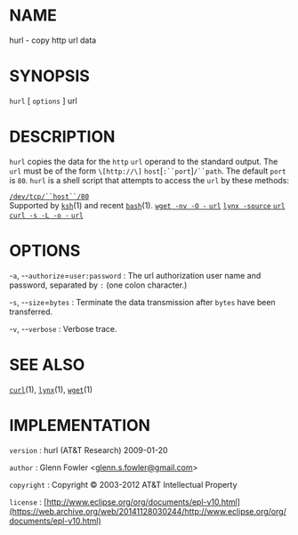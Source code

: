 # NAME

hurl - copy http url data

# SYNOPSIS

`hurl` \[ `options` \] url

# DESCRIPTION

`hurl` copies the data for the `http` `url` operand to the standard
output. The `url` must be of the form `\[http://\]`
`host`\[`:``port`\]`/``path`. The default `port` is `80`.
`hurl` is a shell script that attempts to access the `url` by these
methods:

[`/dev/tcp/``host``/80`]()
\
Supported by
[`ksh`](/web/20141128030244/http://www2.research.att.com/~astopen/man/man1/ksh.html)(1)
and recent
[`bash`](/web/20141128030244/http://www2.research.att.com/~astopen/man/man1/bash.html)(1).
[`wget -nv -O -` `url`]()
[`lynx -source` `url`]()
[`curl -s -L -o -` `url`]()

# OPTIONS

-`a`, --`authorize`=`user:password`
:   The url authorization user name and password, separated by `:`
    (one colon character.)

-`s`, --`size`=`bytes`
:   Terminate the data transmission after `bytes` have been transferred.

-`v`, --`verbose`
:   Verbose trace.

# SEE ALSO

[`curl`](/web/20141128030244/http://www2.research.att.com/~astopen/man/man1/curl.html)(1),
[`lynx`](/web/20141128030244/http://www2.research.att.com/~astopen/man/man1/lynx.html)(1),
[`wget`](/web/20141128030244/http://www2.research.att.com/~astopen/man/man1/wget.html)(1)

# IMPLEMENTATION

`version`
:   hurl (AT&T Research) 2009-01-20

`author`
:   Glenn Fowler
    &lt;[glenn.s.fowler@gmail.com](https://web.archive.org/web/20141128030244/mailto:glenn.s.fowler@gmail.com)&gt;

`copyright`
:   Copyright © 2003-2012 AT&T Intellectual Property

`license`
:   [http://www.eclipse.org/org/documents/epl-v10.html](https://web.archive.org/web/20141128030244/http://www.eclipse.org/org/documents/epl-v10.html)


